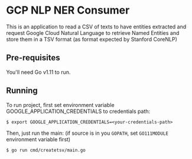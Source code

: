 # GCP NLP NER Consumer

This is an application to read a CSV of texts to have entities extracted and request Google Cloud Natural Language to retrieve Named Entities and store them in a TSV format (as format expected by Stanford CoreNLP)


## Pre-requisites

You'll need Go v1.11 to run.


## Running

To run project, first set environment variable GOOGLE_APPLICATION_CREDENTIALS to credentials path:

```
$ export GOOGLE_APPLICATION_CREDENTIALS=<your-credentials-path>
```

Then, just run the main: (if source is in you `GOPATH`, set `GO111MODULE` environment variable first)

```
$ go run cmd/createtsv/main.go
```